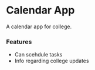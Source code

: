 # Calendar App

A calendar app for college.

### Features

- Can scehdule tasks
- Info regarding college updates

